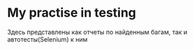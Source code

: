 # My practise in testing
Здесь представлены как отчеты по найденным багам, так и автотесты(Selenium) к ним
